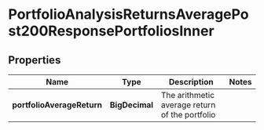 

# PortfolioAnalysisReturnsAveragePost200ResponsePortfoliosInner


## Properties

| Name | Type | Description | Notes |
|------------ | ------------- | ------------- | -------------|
|**portfolioAverageReturn** | **BigDecimal** | The arithmetic average return of the portfolio |  |



